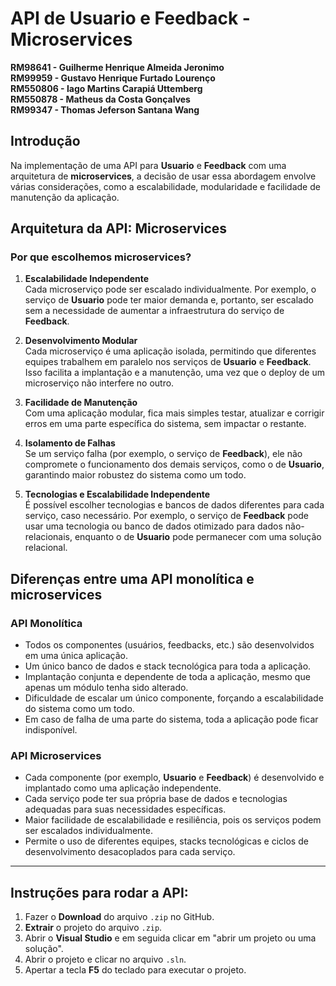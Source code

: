 # API de Usuario e Feedback - Microservices

**RM98641 - Guilherme Henrique Almeida Jeronimo**  
**RM99959 - Gustavo Henrique Furtado Lourenço**  
**RM550806 - Iago Martins Carapiá Uttemberg**  
**RM550878 - Matheus da Costa Gonçalves**  
**RM99347 - Thomas Jeferson Santana Wang**

## Introdução

Na implementação de uma API para **Usuario** e **Feedback** com uma arquitetura de **microservices**, a decisão de usar essa abordagem envolve várias considerações, como a escalabilidade, modularidade e facilidade de manutenção da aplicação.

## Arquitetura da API: Microservices

### Por que escolhemos microservices?

1. **Escalabilidade Independente**  
   Cada microserviço pode ser escalado individualmente. Por exemplo, o serviço de **Usuario** pode ter maior demanda e, portanto, ser escalado sem a necessidade de aumentar a infraestrutura do serviço de **Feedback**.

2. **Desenvolvimento Modular**  
   Cada microserviço é uma aplicação isolada, permitindo que diferentes equipes trabalhem em paralelo nos serviços de **Usuario** e **Feedback**. Isso facilita a implantação e a manutenção, uma vez que o deploy de um microserviço não interfere no outro.

3. **Facilidade de Manutenção**  
   Com uma aplicação modular, fica mais simples testar, atualizar e corrigir erros em uma parte específica do sistema, sem impactar o restante.

4. **Isolamento de Falhas**  
   Se um serviço falha (por exemplo, o serviço de **Feedback**), ele não compromete o funcionamento dos demais serviços, como o de **Usuario**, garantindo maior robustez do sistema como um todo.

5. **Tecnologias e Escalabilidade Independente**  
   É possível escolher tecnologias e bancos de dados diferentes para cada serviço, caso necessário. Por exemplo, o serviço de **Feedback** pode usar uma tecnologia ou banco de dados otimizado para dados não-relacionais, enquanto o de **Usuario** pode permanecer com uma solução relacional.

## Diferenças entre uma API monolítica e microservices

### API Monolítica

- Todos os componentes (usuários, feedbacks, etc.) são desenvolvidos em uma única aplicação.
- Um único banco de dados e stack tecnológica para toda a aplicação.
- Implantação conjunta e dependente de toda a aplicação, mesmo que apenas um módulo tenha sido alterado.
- Dificuldade de escalar um único componente, forçando a escalabilidade do sistema como um todo.
- Em caso de falha de uma parte do sistema, toda a aplicação pode ficar indisponível.

### API Microservices

- Cada componente (por exemplo, **Usuario** e **Feedback**) é desenvolvido e implantado como uma aplicação independente.
- Cada serviço pode ter sua própria base de dados e tecnologias adequadas para suas necessidades específicas.
- Maior facilidade de escalabilidade e resiliência, pois os serviços podem ser escalados individualmente.
- Permite o uso de diferentes equipes, stacks tecnológicas e ciclos de desenvolvimento desacoplados para cada serviço.

---

## Instruções para rodar a API:

1. Fazer o **Download** do arquivo `.zip` no GitHub.
2. **Extrair** o projeto do arquivo `.zip`.
3. Abrir o **Visual Studio** e em seguida clicar em "abrir um projeto ou uma solução".
4. Abrir o projeto e clicar no arquivo `.sln`.
5. Apertar a tecla **F5** do teclado para executar o projeto.
